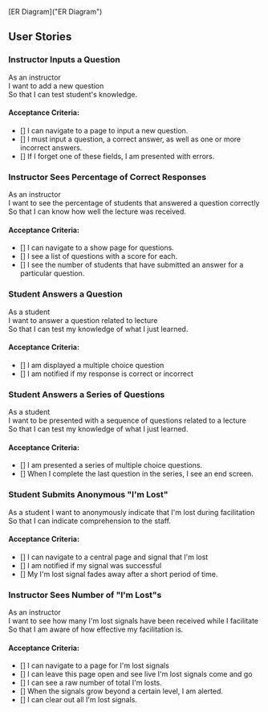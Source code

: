 [ER Diagram]("ER Diagram")

## User Stories
### Instructor Inputs a Question

As an instructor  
I want to add a new question  
So that I can test student's knowledge.  

#### Acceptance Criteria:
* [] I can navigate to a page to input a new question.  
* [] I must input a question, a correct answer, as well as one
or more incorrect answers.  
* [] If I forget one of these fields, I am presented with errors.  

### Instructor Sees Percentage of Correct Responses

As an instructor  
I want to see the percentage of students that answered a question correctly  
So that I can know how well the lecture was received.  

#### Acceptance Criteria:
* [] I can navigate to a show page for questions.  
* [] I see a list of questions with a score for each.  
* [] I see the number of students that have submitted an answer for
a particular question.  

### Student Answers a Question

As a student  
I want to answer a question related to lecture  
So that I can test my knowledge of what I just learned.  

#### Acceptance Criteria:
* [] I am displayed a multiple choice question  
* [] I am notified if my response is correct or incorrect  

### Student Answers a Series of Questions

As a student  
I want to be presented with a sequence of questions related to a lecture  
So that I can test my knowledge of what I just learned.  

#### Acceptance Criteria:
* [] I am presented a series of multiple choice questions.  
* [] When I complete the last question in the series, I see an end screen.  

### Student Submits Anonymous "I'm Lost"

As a student
I want to anonymously indicate that I'm lost during facilitation  
So that I can indicate comprehension to the staff.  

#### Acceptance Criteria:
* [] I can navigate to a central page and signal that I'm lost  
* [] I am notified if my signal was successful  
* [] My I'm lost signal fades away after a short period of time.  

### Instructor Sees Number of "I'm Lost"s

As an instructor  
I want to see how many I'm lost signals have been received while I facilitate  
So that I am aware of how effective my facilitation is.  

#### Acceptance Criteria:
* [] I can navigate to a page for I'm lost signals  
* [] I can leave this page open and see live I'm lost signals come and go  
* [] I can see a raw number of total I'm losts.  
* [] When the signals grow beyond a certain level, I am alerted.  
* [] I can clear out all I'm lost signals.  
